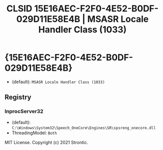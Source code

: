 ﻿---
title: "CLSID 15E16AEC-F2F0-4E52-B0DF-029D11E58E4B | MSASR Locale Handler Class (1033)"
excerpt: What is COM-Object CLSID 15E16AEC-F2F0-4E52-B0DF-029D11E58E4B?
---

# {15E16AEC-F2F0-4E52-B0DF-029D11E58E4B}

* (default): `MSASR Locale Handler Class (1033)`

## Registry


### InprocServer32

* (default): `C:\Windows\System32\Speech_OneCore\Engines\SR\spsreng_onecore.dll`
* ThreadingModel: `Both`

MIT License. Copyright (c) 2021 Strontic.


